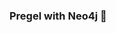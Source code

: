 ### Pregel with Neo4j 🚀



































































































































 















































































































































































































































































































